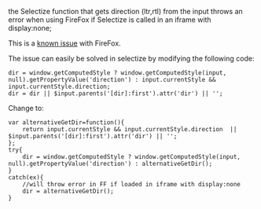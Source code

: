 the Selectize function that gets direction (ltr,rtl) from the input throws an error when using FireFox if Selectize is called in an iframe with display:none;

This is a [known issue](https://bugzilla.mozilla.org/show_bug.cgi?id=548397) with FireFox.

The issue can easily be solved in selectize by modifying the following code:

    dir = window.getComputedStyle ? window.getComputedStyle(input, null).getPropertyValue('direction') : input.currentStyle && input.currentStyle.direction;
    dir = dir || $input.parents('[dir]:first').attr('dir') || '';

Change to:

    var alternativeGetDir=function(){
        return input.currentStyle && input.currentStyle.direction  || $input.parents('[dir]:first').attr('dir') || '';
    };
    try{          
        dir = window.getComputedStyle ? window.getComputedStyle(input, null).getPropertyValue('direction') : alternativeGetDir();
    }
    catch(ex){
        //will throw error in FF if loaded in iframe with display:none
        dir = alternativeGetDir();
    }


